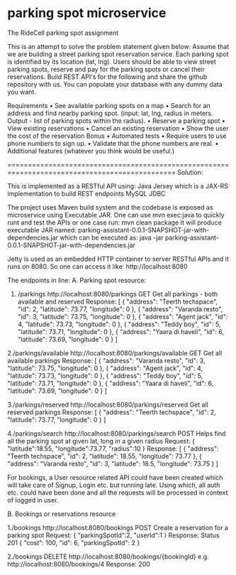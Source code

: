 # parking spot microservice
The RideCell parking spot assignment

This is an attempt to solve the problem statement given below:
Assume that we are building a street parking spot reservation service. Each parking spot is identified by its location (lat, lng). Users should be able to view street parking spots, reserve and pay for the parking spots or cancel their reservations. Build REST API's for the following and share the github repository with us.  You can populate your database with any dummy data you want. 


Requirements
	•	See available parking spots on a map
	•	Search for an address and find nearby parking spot. (input: lat, lng, radius in meters. Output - list of parking spots within the radius).
	•	Reserve a parking spot
	•	View existing reservations
	•	Cancel an existing reservation
	•	Show the user the cost of the reservation
Bonus
	•	Automated tests
	•	Require users to use phone numbers to sign up.
	•	Validate that the phone numbers are real.
	•	Additional features (whatever you think would be useful.)
  
  ===============================================================================================
  Solution:
  
  This is implemented as a RESTful API using:
  Java
  Jersey which is a JAX-RS implementation to build REST endpoints
  MySQL
  JDBC
  
  The project uses Maven build system and the codebase is exposed as microservice using Executable JAR.
  One can use mvn exec:java to quickly runt and test the APIs or one case run:
  mvn clean package
  It will produce executable JAR named: parking-assistant-0.0.1-SNAPSHOT-jar-with-dependencies.jar
  which can be executed as: java -jar parking-assistant-0.0.1-SNAPSHOT-jar-with-dependencies.jar
  
  Jetty is used as an embedded HTTP container to server RESTful APIs and it runs on 8080.
  So one can access it like: http://localhost:8080
  
  The endpoints in line:
 A. Parking spot resource:
  
  1. /parkings
  http://localhost:8080/parkings
  GET
  Get all parkings - both available and reserved
  Response:
  [
    {
        "address": "Teerth techspace",
        "id": 2,
        "latitude": 73.77,
        "longitude": 0
    },
    {
        "address": "Varanda resto",
        "id": 3,
        "latitude": 73.75,
        "longitude": 0
    },
    {
        "address": "Agent jack",
        "id": 4,
        "latitude": 73.73,
        "longitude": 0
    },
    {
        "address": "Teddy boy",
        "id": 5,
        "latitude": 73.71,
        "longitude": 0
    },
    {
        "address": "Yaara di haveli",
        "id": 6,
        "latitude": 73.69,
        "longitude": 0
    }
]
  
  2./parkings/available
  http://localhost:8080/parkings/available
  GET
  Get all available parkings
  Response:
  [
    {
        "address": "Varanda resto",
        "id": 3,
        "latitude": 73.75,
        "longitude": 0
    },
    {
        "address": "Agent jack",
        "id": 4,
        "latitude": 73.73,
        "longitude": 0
    },
    {
        "address": "Teddy boy",
        "id": 5,
        "latitude": 73.71,
        "longitude": 0
    },
    {
        "address": "Yaara di haveli",
        "id": 6,
        "latitude": 73.69,
        "longitude": 0
    }
]
  
  3./parkings/reserved
  http://localhost:8080/parkings/reserved
  Get all reserved parkings
  Response:
  [
    {
        "address": "Teerth techspace",
        "id": 2,
        "latitude": 73.77,
        "longitude": 0
    }
]
  
  4./parkings/search
  http://localhost:8080/parkings/search
  POST
  Helps find all the parking spot at given lat, long in a given radius
  Request:
  {
  "latitude":18.55,
  "longitude":73.77,
  "radius":10
  }
  Response:
  [
    {
        "address": "Teerth techspace",
        "id": 2,
        "latitude": 18.55,
        "longitude": 73.77
    },
    {
        "address": "Varanda resto",
        "id": 3,
        "latitude": 18.5,
        "longitude": 73.75
    }
]
  
  For bookings, a User resource related API could have been created which will take care of
  Signup, Login etc. but running late.
  Using which, all auth etc. could have been done and all the requests will be processed in context of logged in user.
  
  B. Bookings or reservations resource
  
  1./bookings
  http://localhost:8080/bookings
  POST
  Create a reservation for a parking spot
  Request:
  {
  "parkingSpotId":2,
  "userId":1
}
Response: Status 201
{
    "cost": 100,
    "id": 6,
    "parkingSpotId": 2
}

2./bookings
DELETE
http://localhost:8080/bookings/{bookingId} e.g. http://localhost:8080/bookings/4
Response:
200



